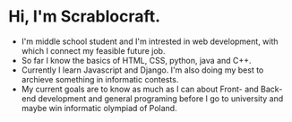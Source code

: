 <h1>Hi, I'm Scrablocraft.</h1> 
<ul>
<li>I'm middle school student and I'm intrested in web development, with which I connect my feasible future job.</li> 
<li>So far I know the basics of HTML, CSS, python, java and C++.</li>
<li>Currently I learn Javascript and Django. I'm also doing my best to archieve something in informatic contests.</li>
<li>My current goals are to know as much as I can about Front- and Back-end development and general programing before I go to university and maybe win informatic olympiad of Poland.</li>
</ul>
<!---
Scrablocraft/Scrablocraft is a ✨ special ✨ repository because its `README.md` (this file) appears on your GitHub profile.
You can click the Preview link to take a look at your changes.
--->
